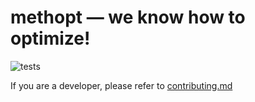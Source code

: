 # methopt — we know how to optimize!

![tests](https://github.com/entershei/optimization-methods-labs/actions/workflows/methopt-tests.yml/badge.svg)

If you are a developer, please refer to [contributing.md](contributing.md)
